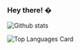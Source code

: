 ### Hey there! �


![Github stats](https://github-readme-stats.vercel.app/api?&username=polartar&title_color=ffffff&text_color=c9cacc&icon_color=2bbc8a&bg_color=1d1f21&langs_count=6&count_private=true)

![Top Languages Card](https://github-readme-stats.vercel.app/api/top-langs/?username=polartar&layout=compact&hide=css,html,php&langs_count=5)

<!--
**polartar/polartar** is a ✨ _special_ ✨ repository because its `README.md` (this file) appears on your GitHub profile.

Here are some ideas to get you started:

- � I’m currently working on ...
- � I’m currently learning ...
- � I’m looking to collaborate on ...
- � I’m looking for help with ...
- � Ask me about ...
- � How to reach me: ...
- � Pronouns: ...
- ⚡ Fun fact: ...
-->
